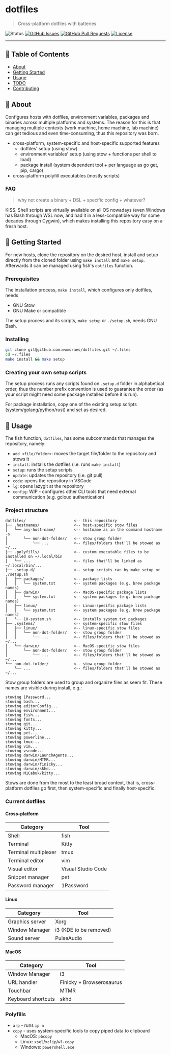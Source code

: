 # dotfiles

> Cross-platform dotfiles with batteries

![Status](https://img.shields.io/badge/status-active-success.svg)
[![GitHub Issues](https://img.shields.io/github/issues/wwmoraes/dotfiles.svg)](https://github.com/wwmoraes/dotfiles/issues)
[![GitHub Pull Requests](https://img.shields.io/github/issues-pr/wwmoraes/dotfiles.svg)](https://github.com/wwmoraes/dotfiles/pulls)
[![License](https://img.shields.io/badge/license-MIT-blue.svg)](/LICENSE)

---

## 📝 Table of Contents

- [About](#-about)
- [Getting Started](#-getting-started)
- [Usage](#-usage)
- [TODO](../TODO.md)
- [Contributing](../CONTRIBUTING.md)

## 🧐 About

Configures hosts with dotfiles, environment variables, packages and binaries
across multiple platforms and systems. The reason for this is that managing multiple
contexts (work machine, home machine, lab machine) can get tedious and even
time-consuming, thus this repository was born.

- cross-platform, system-specific and host-specific supported features
  - dotfiles' setup (using stow)
  - environment variables' setup (using stow + functions per shell to load)
  - package install (system dependent tool + per language as go get, pip, cargo)
- cross-platform polyfill executables (mostly scripts)

### FAQ

> why not create a binary + DSL + specific config + whatever?

KISS. Shell scripts are virtually available on all OS nowadays (even Windows has
Bash through WSL now, and had it in a less-compatible way for some decades
through Cygwin), which makes installing this repository easy on a fresh host.

## 🏁 Getting Started

For new hosts, clone the repository on the desired host, install and setup
directly from the cloned folder using `make install` and `make setup`. Afterwards
it can be managed using fish's `dotfiles` function.

### Prerequisites

The installation process, `make install`, which configures only dotfiles, needs

- GNU Stow
- GNU Make or compatible

The setup process and its scripts, `make setup` or `./setup.sh`, needs GNU Bash.

### Installing

```sh
git clone git@github.com:wwmoraes/dotfiles.git ~/.files
cd ~/.files
make install && make setup
```

### Creating your own setup scripts

The setup process runs any scripts found on `.setup.d` folder in alphabetical
order, thus the number prefix convention is used to guarantee the order (as your
script might need some package installed before it is run).

For package installation, copy one of the existing setup scripts
(system/golang/python/rust) and set as desired.

## 🎈 Usage

The fish function, `dotfiles`, has some subcommands that manages the repository,
namely:

- `add <file/folder>`: moves the target file/folder to the repository and stows it
- `install`: installs the dotfiles (i.e. runs `make install`)
- `setup`: runs the setup scripts
- `update`: updates the repository (i.e. git pull)
- `code`: opens the repository in VSCode
- `lg`: opens lazygit at the repository
- `config`: WIP - configures other CLI tools that need external communication
(e.g. gcloud authentication)

### Project structure

```text
dotfiles/                     <-- this repository
├── .hostnames/               <-- host-specific stow files
│   └── any-host-name/        <-- hostname as in the command hostname -s
│       └── non-dot-folder/   <-- stow group folder
│           └── ...           <-- files/folders that'll be stowed as ~/...
├── .polyfills/               <-- custom executable files to be installed on ~/.local/bin
│   └── ...                   <-- files that'll be linked as ~/.local/bin/...
├── .setup.d/                 <-- setup scripts ran by make setup or ./setup.sh
│   ├── packages/             <-- package lists
│   │   └── system.txt        <-- system packages (e.g. brew package names)
│   ├── darwin/               <-- MacOS-specific package lists
│   │   └── system.txt        <-- system packages (e.g. brew package names)
│   ├── linux/                <-- Linux-specific package lists
│   │   └── system.txt        <-- system packages (e.g. brew package names)
│   └── 10-system.sh          <-- installs system.txt packages
├── .systems/                 <-- system-specific stow files
│   ├── linux/                <-- linux-specific stow files
│   │   └── non-dot-folder/   <-- stow group folder
│   │       └── ...           <-- files/folders that'll be stowed as ~/...
│   └── darwin/               <-- MacOS-specific stow files
│       └── non-dot-folder/   <-- stow group folder
│           └── ...           <-- files/folders that'll be stowed as ~/...
└── non-dot-folder/           <-- stow group folder
    └── ...                   <-- files/folders that'll be stowed as ~/...
```

Stow group folders are used to group and organize files as seem fit. These names
are visible during install, e.g.:

```text
stowing 1Password...
stowing bash...
stowing editorConfig...
stowing environment...
stowing fish...
stowing fonts...
stowing git...
stowing kitty...
stowing pet...
stowing powerline...
stowing tmux...
stowing vim...
stowing vscode...
stowing darwin/LaunchAgents...
stowing darwin/MTMR...
stowing darwin/finicky...
stowing darwin/skhd...
stowing M1Cabuk/kitty...
```

Stows are done from the most to the least broad context, that is, cross-platform
dotfiles go first, then system-specific and finally host-specific.

### Current dotfiles

#### Cross-platform

| Category             | Tool               |
|----------------------|--------------------|
| Shell                | fish               |
| Terminal             | Kitty              |
| Terminal multiplexer | tmux               |
| Terminal editor      | vim                |
| Visual editor        | Visual Studio Code |
| Snippet manager      | pet                |
| Password manager     | 1Password          |

#### Linux

| Category        | Tool                   |
|-----------------|------------------------|
| Graphics server | Xorg                   |
| Window Manager  | i3 (KDE to be removed) |
| Sound server    | PulseAudio             |

#### MacOS

| Category           | Tool                     |
|--------------------|--------------------------|
| Window Manager     | i3                       |
| URL handler        | Finicky + Browserosaurus |
| Touchbar           | MTMR                     |
| Keyboard shortcuts | skhd                     |

### Polyfills

- `arp` - runs `ip n`
- `copy` - uses system-specific tools to copy piped data to clipboard
  - MacOS: `pbcopy`
  - Linux: `xsel`/`xclip`/`wl-copy`
  - Windows: `powershell.exe`
